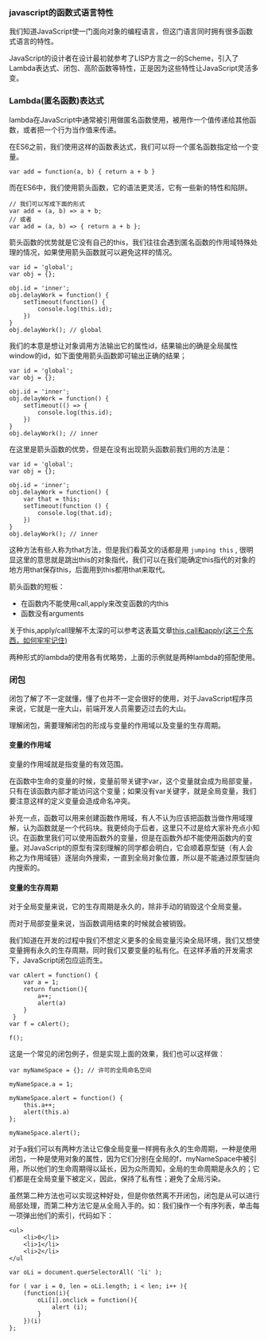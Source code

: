 ### javascript的函数式语言特性

我们知道JavaScript使一门面向对象的编程语言，但这门语言同时拥有很多函数式语言的特性。

JavaScript的设计者在设计最初就参考了LISP方言之一的Scheme，引入了Lambda表达式、闭包、高阶函数等特性，正是因为这些特性让JavaScript灵活多变。

### Lambda(匿名函数)表达式

lambda在JavaScript中通常被引用做匿名函数使用，被用作一个值传递给其他函数，或者把一个行为当作值来传递。

在ES6之前，我们使用这样的函数表达式，我们可以将一个匿名函数指定给一个变量。

	var add = function(a, b) { return a + b }

而在ES6中，我们使用箭头函数，它的语法更灵活，它有一些新的特性和陷阱。
	
	// 我们可以写成下面的形式
	var add = (a, b) => a + b;
	// 或者
	var add = (a, b) => { return a + b };

箭头函数的优势就是它没有自己的this，我们往往会遇到匿名函数的作用域特殊处理的情况，如果使用箭头函数就可以避免这样的情况。
	
	var id = 'global';
	var obj = {};

	obj.id = 'inner';
	obj.delayWork = function() {
		setTimeout(function() {
			console.log(this.id);
		})
	}
	obj.delayWork(); // global

我们的本意是想让对象调用方法输出它的属性id，结果输出的确是全局属性window的id，如下面使用箭头函数即可输出正确的结果；

	var id = 'global';
	var obj = {};

	obj.id = 'inner';
	obj.delayWork = function() {
		setTimeout(() => {
			console.log(this.id);
		})
	}
	obj.delayWork(); // inner

在这里是箭头函数的优势，但是在没有出现箭头函数前我们用的方法是：

	var id = 'global';
	var obj = {};

	obj.id = 'inner';
	obj.delayWork = function() {
		var that = this;
		setTimeout(function () {
			console.log(that.id);
		})
	}
	obj.delayWork(); // inner

这种方法有些人称为that方法，但是我们看英文的话都是用 `jumping this` , 很明显这里的意思就是跳出this的对象指代，我们可以在我们能确定this指代的对象的地方用that保存this，后面用到this都用that来取代。

箭头函数的短板：

* 在函数内不能使用call,apply来改变函数的内this
* 函数没有arguments

关于this,apply/call理解不太深的可以参考这表篇文章[this,call和apply(这三个东西，如何牢牢记住)](https://github.com/lvzhenbang/article/blob/master/js/this-call-apply.md)

两种形式的lambda的使用各有优略势，上面的示例就是两种lambda的搭配使用。

### 闭包

闭包了解了不一定就懂，懂了也并不一定会很好的使用，对于JavaScript程序员来说，它就是一座大山，前端开发人员需要迈过去的大山。

理解闭包，需要理解闭包的形成与变量的作用域以及变量的生存周期。

#### 变量的作用域

变量的作用域就是指变量的有效范围。

在函数中生命的变量的时候，变量前带关键字var，这个变量就会成为局部变量，只有在该函数内部才能访问这个变量；如果没有var关键字，就是全局变量，我们要注意这样的定义变量会造成命名冲突。

补充一点，函数可以用来创建函数作用域，有人不认为应该把函数当做作用域理解，认为函数就是一个代码块。我更倾向于后者，这里只不过是给大家补充点小知识。在函数里我们可以使用函数外的变量，但是在函数外却不能使用函数内的变量。对JavaScript的原型有深刻理解的同学都会明白，它会顺着原型链（有人会称之为作用域链）逐层向外搜索，一直到全局对象位置，所以是不能通过原型链向内搜索的。

#### 变量的生存周期

对于全局变量来说，它的生存周期是永久的，除非手动的销毁这个全局变量。

而对于局部变量来说，当函数调用结束的时候就会被销毁。

我们知道在开发的过程中我们不想定义更多的全局变量污染全局环境，我们又想使变量拥有永久的生存周期，同时我们又要变量的私有化。在这样矛盾的开发需求下，JavaScript闭包应运而生。

 	var cAlert = function() {
	 	var a = 1;
	 	return function(){
	 		a++;
	 		alert(a)
	 	}
	 }
	var f = cAlert();
	
	f();

这是一个常见的闭包例子，但是实现上面的效果，我们也可以这样做：

	var myNameSpace = {}; // 许可的全局命名空间

	myNameSpace.a = 1;

	myNameSpace.alert = function() {
		this.a++;
		alert(this.a)
	};
	
	myNameSpace.alert();

对于a我们可以有两种方法让它像全局变量一样拥有永久的生命周期，一种是使用闭包，一种是使用对象的属性，因为它们分别在全局的f，myNameSpace中被引用，所以他们的生命周期得以延长，因为众所周知，全局的生命周期是永久的；它们都是在全局变量下被定义，因此，保持了私有性；避免了全局污染。

虽然第二种方法也可以实现这种好处，但是你依然离不开闭包，闭包是从可以进行局部处理，而第二种方法它是从全局入手的。如：我们操作一个有序列表，单击每一项弹出他们的索引，代码如下：
	
	<ul>
		<li>0</li>
		<li>1</li>
		<li>2</li>
	</ul

	var oLi = document.querSelectorAll( 'li' ); 

    for ( var i = 0, len = oLi.length; i < len; i++ ){
    	(function(i){
			oLi[i].onclick = function(){
	    		alert (i);
	    	}
    	})(i)
    };